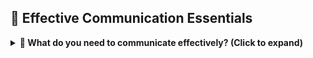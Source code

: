 ## 📢 Effective Communication Essentials

<details>
  <summary><b>🔹 What do you need to communicate effectively? (Click to expand)</b></summary>
  
  - 🌐 **A common language**: To ensure that both parties can understand each other.
  - 🎯 **A way to address the recipient**: Knowing how to reach the intended recipient (e.g. email, phone number).
  - 🔗 **A Connection**: Whether it's an internet connection for online communication or being in the same room for face-to-face communication.

  ![Communication](https://example.com/path-to-your-image.png) <!-- Add link to an image here -->

</details>
